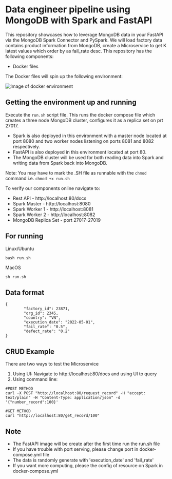 # Data engineer pipeline using MongoDB with Spark and FastAPI

This repository showcases how to leverage MongoDB data in your FastAPI via the MongoDB Spark Connector and PySpark.  We will load factory data contains product information from MongoDB, create a Microservice to get K latest values which order by as fail_rate desc. This repository has the following components:
- Docker files

The Docker files will spin up the following environment:

![Image of docker environment](https://github.com/gnvml/data-engineer-pipeline/tree/master/images/architecture.png)

## Getting the environment up and running

Execute the `run.sh` script file.  This runs the docker compose file which creates a three node MongoDB cluster, configures it as a replica set on prt 27017. 
- Spark is also deployed in this environment with a master node located at port 8080 and two worker nodes listening on ports 8081 and 8082 respectively.
- FastAPI is also deployed in this environment located at port 80.
- The MongoDB cluster will be used for both reading data into Spark and writing data from Spark back into MongoDB.

Note: You may have to mark the .SH file as runnable with the `chmod` command i.e. `chmod +x run.sh`


To verify our components online navigate to:
- Rest API - http://localhost:80/docs
- Spark Master - http://localhost:8080
- Spark Worker 1 - http://localhost:8081
- Spark Worker 2 - http://localhost:8082
- MongoDB Replica Set - port 27017-27019

## For running

Linux/Ubuntu

```
bash run.sh
```

MacOS

```
sh run.sh
```

## Data format
```
{
        "factory_id": 23871,
        "org_id": 2345,
        "country": "VN", 
        "execution_date": "2022-05-01", 
        "fail_rate": "0.5",
        "defect_rate": "0.2"
}

```

## CRUD Example
There are two ways to test the Microservice

1. Using UI: Navigate to http://localhost:80/docs and using UI to query
2. Using command line:

```
#POST METHOD
curl -X POST "http://localhost:80/request_record" -H "accept: text/plain" -H "Content-Type: application/json" -d '{"number_record":100}'

#GET METHOD
curl "http://localhost:80/get_record/100"
```


## Note
- The FastAPI image will be create after the first time run the run.sh file
- If you have trouble with port serving, please change port in docker-compose.yml file
- The data is randomly generate with 'execution_date' and 'fail_rate'
- If you want more computing, please the config of resource on Spark in docker-compose.yml

